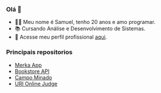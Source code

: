 ### Olá 👋

- :man_technologist: Meu nome é Samuel, tenho 20 anos e amo programar.
- :books: Cursando Análise e Desenvolvimento de Sistemas.
- :briefcase: Acesse meu perfil profissional [aqui](https://www.linkedin.com/in/samuel-figueiredo-de-andrade/).

### Principais repositorios

- [Merka App](https://github.com/nicolasarcas/merka_app)
- [Bookstore API](https://github.com/samueljml/bookstore-api)
- [Campo Minado](https://github.com/samueljml/CampoMinado)
- [URI Online Judge](https://github.com/samueljml/URI-Online-Judge)
